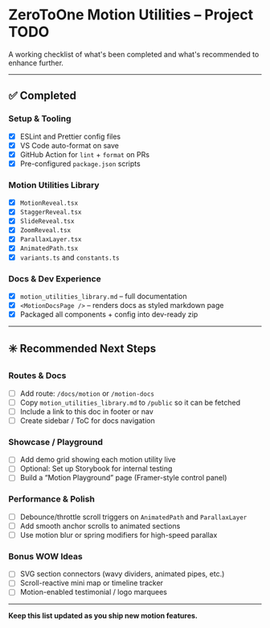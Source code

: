 
# ZeroToOne Motion Utilities – Project TODO

A working checklist of what's been completed and what's recommended to enhance further.

---

## ✅ Completed

### Setup & Tooling
- [x] ESLint and Prettier config files
- [x] VS Code auto-format on save
- [x] GitHub Action for `lint` + `format` on PRs
- [x] Pre-configured `package.json` scripts

### Motion Utilities Library
- [x] `MotionReveal.tsx`
- [x] `StaggerReveal.tsx`
- [x] `SlideReveal.tsx`
- [x] `ZoomReveal.tsx`
- [x] `ParallaxLayer.tsx`
- [x] `AnimatedPath.tsx`
- [x] `variants.ts` and `constants.ts`

### Docs & Dev Experience
- [x] `motion_utilities_library.md` – full documentation
- [x] `<MotionDocsPage />` – renders docs as styled markdown page
- [x] Packaged all components + config into dev-ready zip

---

## ✳️ Recommended Next Steps

### Routes & Docs
- [ ] Add route: `/docs/motion` or `/motion-docs`
- [ ] Copy `motion_utilities_library.md` to `/public` so it can be fetched
- [ ] Include a link to this doc in footer or nav
- [ ] Create sidebar / ToC for docs navigation

### Showcase / Playground
- [ ] Add demo grid showing each motion utility live
- [ ] Optional: Set up Storybook for internal testing
- [ ] Build a “Motion Playground” page (Framer-style control panel)

### Performance & Polish
- [ ] Debounce/throttle scroll triggers on `AnimatedPath` and `ParallaxLayer`
- [ ] Add smooth anchor scrolls to animated sections
- [ ] Use motion blur or spring modifiers for high-speed parallax

### Bonus WOW Ideas
- [ ] SVG section connectors (wavy dividers, animated pipes, etc.)
- [ ] Scroll-reactive mini map or timeline tracker
- [ ] Motion-enabled testimonial / logo marquees

---

**Keep this list updated as you ship new motion features.**
